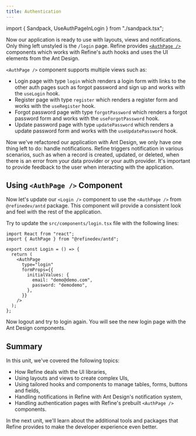 ```yaml
---
title: Authentication
---
```


import { Sandpack, UseAuthPageInLogin } from "./sandpack.tsx";

<Sandpack>

Now our application is ready to use with layouts, views and notifications. Only thing left unstyled is the `/login` page. Refine provides [`<AuthPage />`](/docs/ui-integrations/ant-design/components/auth-page) components which works with Refine's auth hooks and uses the UI elements from the Ant Design.

`<AuthPage />` component supports multiple views such as:

- Login page with type `login` which renders a login form with links to the other auth pages such as forgot password and sign up and works with the `useLogin` hook.
- Register page with type `register` which renders a register form and works with the `useRegister` hook.
- Forgot password page with type `forgotPassword` which renders a forgot password form and works with the `useForgotPassword` hook.
- Update password page with type `updatePassword` which renders a update password form and works with the `useUpdatePassword` hook.

Now we've refactored our application with Ant Design, we only have one thing left to do: handle notifications. Refine triggers notification in various scenarios, such as when a record is created, updated, or deleted, when there is an error from your data provider or your auth provider. It's important to provide feedback to the user when interacting with the application.

## Using `<AuthPage />` Component

Now let's update our `<Login />` component to use the `<AuthPage />` from `@refinedev/antd` package. This component will provide a consistent look and feel with the rest of the application.

Try to update the `src/components/login.tsx` file with the following lines:

```tsx title="src/components/login.tsx"
import React from "react";
import { AuthPage } from "@refinedev/antd";

export const Login = () => {
  return (
    <AuthPage
      type="login"
      formProps={{
        initialValues: {
          email: "demo@demo.com",
          password: "demodemo",
        },
      }}
    />
  );
};
```

<UseAuthPageInLogin />

Now logout and try to login again. You will see the new login page with the Ant Design components.

## Summary

In this unit, we've covered the following topics:

- How Refine deals with the UI libraries,
- Using layouts and views to create complex UIs,
- Using tailored hooks and components to manage tables, forms, buttons and fields,
- Handling notifications in Refine with Ant Design's notification system,
- Handling authentication pages with Refine's prebuilt `<AuthPage />` components.

In the next unit, we'll learn about the additional tools and packages that Refine provides to make the developer experience even better.

</Sandpack>
